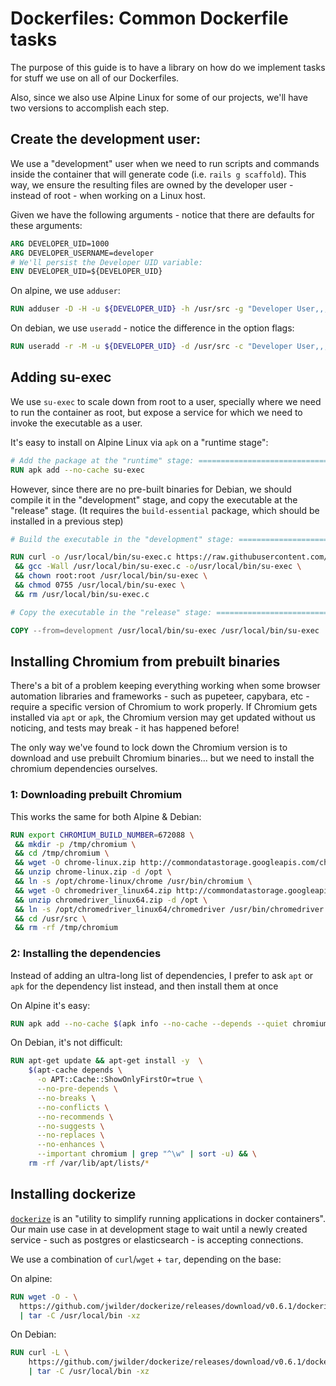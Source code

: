 # Dockerfiles: Common Dockerfile tasks

The purpose of this guide is to have a library on how do we implement tasks for
stuff we use on all of our Dockerfiles.

Also, since we also use Alpine Linux for some of our projects, we'll have two
versions to accomplish each step.

## Create the development user:

We use a "development" user when we need to run scripts and commands inside the
container that will generate code (i.e. `rails g scaffold`). This way, we ensure
the resulting files are owned by the developer user - instead of root - when
working on a Linux host.

Given we have the following arguments - notice that there are defaults for these
arguments:

```Dockerfile
ARG DEVELOPER_UID=1000
ARG DEVELOPER_USERNAME=developer
# We'll persist the Developer UID variable:
ENV DEVELOPER_UID=${DEVELOPER_UID}
```

On alpine, we use `adduser`:

```Dockerfile
RUN adduser -D -H -u ${DEVELOPER_UID} -h /usr/src -g "Developer User,,," ${DEVELOPER_USERNAME}
```

On debian, we use `useradd` - notice the difference in the option flags:

```Dockerfile
RUN useradd -r -M -u ${DEVELOPER_UID} -d /usr/src -c "Developer User,,," ${DEVELOPER_USERNAME}
```


## Adding su-exec

We use `su-exec` to scale down from root to a user, specially where we need to
run the container as root, but expose a service for which we need to invoke
the executable as a user.

It's easy to install on Alpine Linux via `apk` on a "runtime stage":

```Dockerfile
# Add the package at the "runtime" stage: ======================================
RUN apk add --no-cache su-exec
```

However, since there are no pre-built binaries for Debian, we should compile it
in the "development" stage, and copy the executable at the "release" stage.
(It requires the `build-essential` package, which should be installed in a
 previous step)

```Dockerfile
# Build the executable in the "development" stage: =============================

RUN curl -o /usr/local/bin/su-exec.c https://raw.githubusercontent.com/ncopa/su-exec/master/su-exec.c \
 && gcc -Wall /usr/local/bin/su-exec.c -o/usr/local/bin/su-exec \
 && chown root:root /usr/local/bin/su-exec \
 && chmod 0755 /usr/local/bin/su-exec \
 && rm /usr/local/bin/su-exec.c

# Copy the executable in the "release" stage: ==================================

COPY --from=development /usr/local/bin/su-exec /usr/local/bin/su-exec
```

## Installing Chromium from prebuilt binaries

There's a bit of a problem keeping everything working when some browser
automation libraries and frameworks - such as pupeteer, capybara, etc - require
a specific version of Chromium to work properly. If Chromium gets installed via
`apt` or `apk`, the Chromium version may get updated without us noticing, and
tests may break - it has happened before!

The only way we've found to lock down the Chromium version is to download and
use prebuilt Chromium binaries... but we need to install the chromium
dependencies ourselves.

### 1: Downloading prebuilt Chromium

This works the same for both Alpine & Debian:

```Dockerfile
RUN export CHROMIUM_BUILD_NUMBER=672088 \
 && mkdir -p /tmp/chromium \
 && cd /tmp/chromium \
 && wget -O chrome-linux.zip http://commondatastorage.googleapis.com/chromium-browser-snapshots/Linux_x64/${CHROMIUM_BUILD_NUMBER}/chrome-linux.zip \
 && unzip chrome-linux.zip -d /opt \
 && ln -s /opt/chrome-linux/chrome /usr/bin/chromium \
 && wget -O chromedriver_linux64.zip http://commondatastorage.googleapis.com/chromium-browser-snapshots/Linux_x64/${CHROMIUM_BUILD_NUMBER}/chromedriver_linux64.zip \
 && unzip chromedriver_linux64.zip -d /opt \
 && ln -s /opt/chromedriver_linux64/chromedriver /usr/bin/chromedriver \
 && cd /usr/src \
 && rm -rf /tmp/chromium
```

### 2: Installing the dependencies

Instead of adding an ultra-long list of dependencies, I prefer to ask `apt`
or `apk` for the dependency list instead, and then install them at once

On Alpine it's easy:

```Dockerfile
RUN apk add --no-cache $(apk info --no-cache --depends --quiet chromium)
```

On Debian, it's not difficult:

```Dockerfile
RUN apt-get update && apt-get install -y  \
    $(apt-cache depends \
      -o APT::Cache::ShowOnlyFirstOr=true \
      --no-pre-depends \
      --no-breaks \
      --no-conflicts \
      --no-recommends \
      --no-suggests \
      --no-replaces \
      --no-enhances \
      --important chromium | grep "^\w" | sort -u) && \
    rm -rf /var/lib/apt/lists/*
```

## Installing dockerize

[`dockerize`](https://github.com/jwilder/dockerize) is an "utility to simplify running applications in docker containers". Our main use case in at development stage to wait until a newly created service - such as postgres or elasticsearch - is accepting connections.

We use a combination of `curl`/`wget` + `tar`, depending on the base:

On alpine:

```Dockerfile
RUN wget -O - \
  https://github.com/jwilder/dockerize/releases/download/v0.6.1/dockerize-linux-amd64-v0.6.1.tar.gz \
  | tar -C /usr/local/bin -xz
```

On Debian:

```Dockerfile
RUN curl -L \
    https://github.com/jwilder/dockerize/releases/download/v0.6.1/dockerize-linux-amd64-v0.6.1.tar.gz \
    | tar -C /usr/local/bin -xz
```
